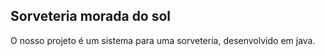 ## Sorveteria morada do sol 

O nosso projeto é um sistema para uma sorveteria, desenvolvido em java. 